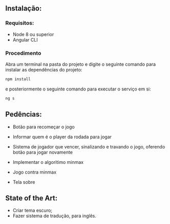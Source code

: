 ## Instalação:

### Requisitos:

- Node 8 ou superior
- Angular CLI

### Procedimento

Abra um terminal na pasta do projeto e digite o seguinte comando para instalar as dependências do projeto:

```sh
npm install
```

e posteriormente o seguinte comando para executar o serviço em si:

```sh
ng s
```

## Pedências:

- Botão para recomeçar o jogo

- Informar quem é o player da rodada para jogar

- Sistema de jogador que vencer, sinalizando e travando o jogo, oferendo botão para jogar novamente

- Implementar o algoritimo minmax

- Jogo contra minmax

- Tela sobre


## State of the Art:
- Criar tema escuro;
- Fazer sistema de tradução, para inglês.
